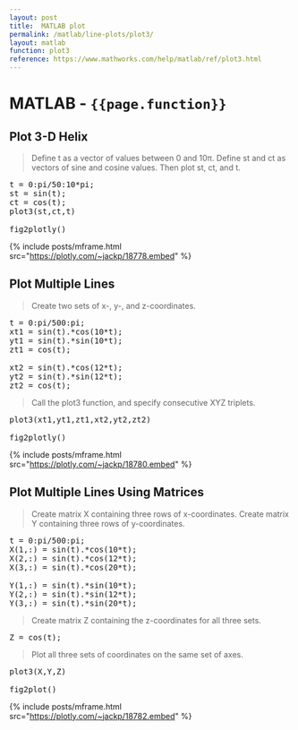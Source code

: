 ```yaml
---
layout: post
title:  MATLAB plot
permalink: /matlab/line-plots/plot3/
layout: matlab
function: plot3
reference: https://www.mathworks.com/help/matlab/ref/plot3.html
---
```


# MATLAB - `{{page.function}}`

<!--------------------- EXAMPLE BREAK ------------------------->
## Plot 3-D Helix

> Define t as a vector of values between 0 and 10π. Define st and ct as vectors of sine and cosine values. Then plot st, ct, and t.

<pre class="mcode">
t = 0:pi/50:10*pi;
st = sin(t);
ct = cos(t);
plot3(st,ct,t)

fig2plotly()
</pre>

{% include posts/mframe.html src="https://plotly.com/~jackp/18778.embed" %}

<!--------------------- EXAMPLE BREAK ------------------------->
## Plot Multiple Lines

> Create two sets of x-, y-, and z-coordinates.

<pre class="mcode">
t = 0:pi/500:pi;
xt1 = sin(t).*cos(10*t);
yt1 = sin(t).*sin(10*t);
zt1 = cos(t);

xt2 = sin(t).*cos(12*t);
yt2 = sin(t).*sin(12*t);
zt2 = cos(t);
</pre>

> Call the plot3 function, and specify consecutive XYZ triplets.

<pre class="mcode">
plot3(xt1,yt1,zt1,xt2,yt2,zt2)

fig2plotly()
</pre>

{% include posts/mframe.html src="https://plotly.com/~jackp/18780.embed" %}

<!--------------------- EXAMPLE BREAK ------------------------->
## Plot Multiple Lines Using Matrices

> Create matrix X containing three rows of x-coordinates. Create matrix Y containing three rows of y-coordinates.

<pre class="mcode">
t = 0:pi/500:pi;
X(1,:) = sin(t).*cos(10*t);
X(2,:) = sin(t).*cos(12*t);
X(3,:) = sin(t).*cos(20*t);

Y(1,:) = sin(t).*sin(10*t);
Y(2,:) = sin(t).*sin(12*t);
Y(3,:) = sin(t).*sin(20*t);
</pre>

> Create matrix Z containing the z-coordinates for all three sets.

<pre class="mcode">
Z = cos(t);
</pre>

> Plot all three sets of coordinates on the same set of axes.

<pre class="mcode">
plot3(X,Y,Z)

fig2plot()
</pre>

{% include posts/mframe.html src="https://plotly.com/~jackp/18782.embed" %}

